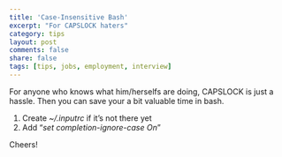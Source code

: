 ```yaml
---
title: 'Case-Insensitive Bash'
excerpt: "For CAPSLOCK haters"
category: tips
layout: post
comments: false
share: false
tags: [tips, jobs, employment, interview]
---
```


For anyone who knows what him/herselfs are doing, CAPSLOCK is just a hassle. Then you can save your a bit valuable time in bash.

1. Create *~/.inputrc* if it’s not there yet
2. Add “*set completion-ignore-case On*”

Cheers!